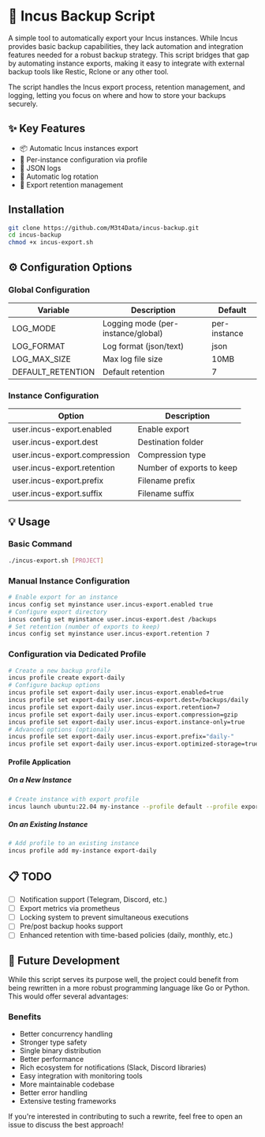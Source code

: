 # 🚀 Incus Backup Script
A simple tool to automatically export your Incus instances. While Incus provides basic backup capabilities, they lack automation and integration features needed for a robust backup strategy. This script bridges that gap by automating instance exports, making it easy to integrate with external backup tools like Restic, Rclone or any other tool.

The script handles the Incus export process, retention management, and logging, letting you focus on where and how to store your backups securely.

## ✨ Key Features
- 📦 Automatic Incus instances export
- 🎯 Per-instance configuration via profile
- 📝 JSON logs
- 🔄 Automatic log rotation
- 🧹 Export retention management

## Installation
```bash
git clone https://github.com/M3t4Data/incus-backup.git
cd incus-backup
chmod +x incus-export.sh
```

## ⚙️ Configuration Options
### Global Configuration
| Variable | Description | Default |
|----------|-------------|---------|
| LOG_MODE | Logging mode (per-instance/global) | per-instance |
| LOG_FORMAT | Log format (json/text) | json |
| LOG_MAX_SIZE | Max log file size | 10MB |
| DEFAULT_RETENTION | Default retention | 7 |

### Instance Configuration
| Option | Description |
|--------|-------------|
| user.incus-export.enabled | Enable export |
| user.incus-export.dest | Destination folder |
| user.incus-export.compression | Compression type |
| user.incus-export.retention | Number of exports to keep |
| user.incus-export.prefix | Filename prefix |
| user.incus-export.suffix | Filename suffix |

## 💡 Usage
### Basic Command
```bash
./incus-export.sh [PROJECT]
```

### Manual Instance Configuration
```bash
# Enable export for an instance
incus config set myinstance user.incus-export.enabled true
# Configure export directory
incus config set myinstance user.incus-export.dest /backups
# Set retention (number of exports to keep)
incus config set myinstance user.incus-export.retention 7
```

### Configuration via Dedicated Profile
```bash
# Create a new backup profile
incus profile create export-daily
# Configure backup options
incus profile set export-daily user.incus-export.enabled=true
incus profile set export-daily user.incus-export.dest=/backups/daily
incus profile set export-daily user.incus-export.retention=7
incus profile set export-daily user.incus-export.compression=gzip
incus profile set export-daily user.incus-export.instance-only=true
# Advanced options (optional)
incus profile set export-daily user.incus-export.prefix="daily-"
incus profile set export-daily user.incus-export.optimized-storage=true
```

#### Profile Application
##### On a New Instance
```bash
# Create instance with export profile
incus launch ubuntu:22.04 my-instance --profile default --profile export-daily
```

##### On an Existing Instance
```bash
# Add profile to an existing instance
incus profile add my-instance export-daily
```

## 📋 TODO
- [ ] Notification support (Telegram, Discord, etc.)
- [ ] Export metrics via prometheus
- [ ] Locking system to prevent simultaneous executions
- [ ] Pre/post backup hooks support
- [ ] Enhanced retention with time-based policies (daily, monthly, etc.)

## 🔄 Future Development

While this script serves its purpose well, the project could benefit from being rewritten in a more robust programming language like Go or Python. This would offer several advantages:

### Benefits
- Better concurrency handling
- Stronger type safety
- Single binary distribution
- Better performance
- Rich ecosystem for notifications (Slack, Discord libraries)
- Easy integration with monitoring tools
- More maintainable codebase
- Better error handling
- Extensive testing frameworks

If you're interested in contributing to such a rewrite, feel free to open an issue to discuss the best approach!
